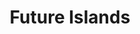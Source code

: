 ---
title: "Future Islands"
summary: "Synthpop band formed in 2006 in Greenville, North Carolina and based in Baltimore, Maryland. Currently signed to ."
image: "future-islands.jpg"
apple_music_artist_url: "https://music.apple.com/gb/artist/future-islands/288437518"
wikipedia_url: "none"
---